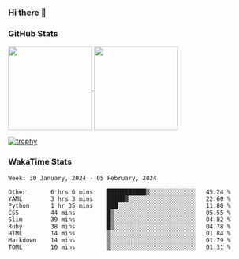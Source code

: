 ### Hi there 👋

### GitHub Stats

<a href="https://github.com/anuraghazra/github-readme-stats">
  <img align="center" height="170px" src="https://github-readme-stats.vercel.app/api/top-langs/?username=tksfjt1024&layout=compact&count_private=true&show_icons=true&show_icons=true&theme=graywhite" />
</a>
<a href="https://github.com/anuraghazra/github-readme-stats">
  <img align="center" height="170px" src="https://github-readme-stats.vercel.app/api?username=tksfjt1024&count_private=true&show_icons=true&show_icons=true&theme=graywhite" />
</a>

[![trophy](https://github-profile-trophy.vercel.app/?username=tksfjt1024)](https://github.com/ryo-ma/github-profile-trophy)

### WakaTime Stats

<!--START_SECTION:waka-->
```text
Week: 30 January, 2024 - 05 February, 2024

Other       6 hrs 6 mins    ███████████▒░░░░░░░░░░░░░   45.24 % 
YAML        3 hrs 3 mins    █████▓░░░░░░░░░░░░░░░░░░░   22.60 % 
Python      1 hr 35 mins    ███░░░░░░░░░░░░░░░░░░░░░░   11.80 % 
CSS         44 mins         █▒░░░░░░░░░░░░░░░░░░░░░░░   05.55 % 
Slim        39 mins         █▒░░░░░░░░░░░░░░░░░░░░░░░   04.82 % 
Ruby        38 mins         █▒░░░░░░░░░░░░░░░░░░░░░░░   04.78 % 
HTML        14 mins         ▒░░░░░░░░░░░░░░░░░░░░░░░░   01.84 % 
Markdown    14 mins         ▒░░░░░░░░░░░░░░░░░░░░░░░░   01.79 % 
TOML        10 mins         ▒░░░░░░░░░░░░░░░░░░░░░░░░   01.31 % 
```
<!--END_SECTION:waka-->
